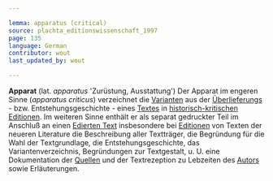 ```yaml
---

lemma: apparatus (critical)
source: plachta_editionswissenschaft_1997
page: 135
language: German
contributor: wout
last_updated_by: wout

---
```


**Apparat** (lat. _apparatus_ 'Zurüstung, Ausstattung') Der Apparat im engeren Sinne (_apparatus criticus_) verzeichnet die [Varianten](variant.html) aus der [Überlieferungs](textualTransmission.html) - bzw. Entstehungsgeschichte - eines [Textes](text.html) in [historisch-kritischen Editionen](editionHistoricalCritical). Im weiteren Sinne enthält er als separat gedruckter Teil im Anschluß an einen [Edierten Text](textEdited.html) insbesondere bei [Editionen](editionScholarly.html) von Texten der neueren Literature die Beschreibung aller Textträger, die Begründung für die Wahl der Textgrundlage, die Entstehungsgeschichte, das Variantenverzeichnis, Begründungen zur Textgestalt, u. U. eine Dokumentation der [Quellen](textSource.html) und der Textrezeption zu Lebzeiten des [Autors](author.html) sowie Erläuterungen.
